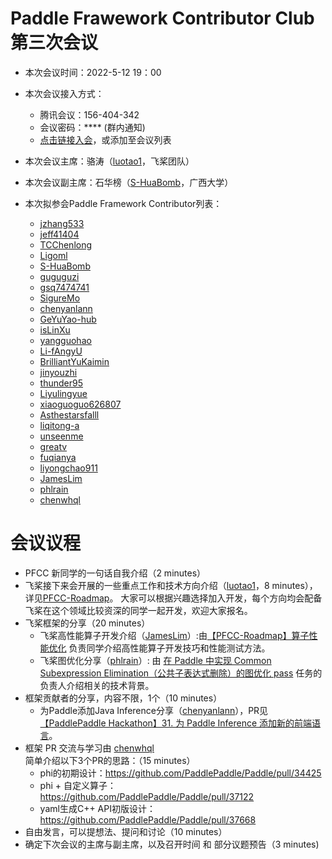 # Paddle Frawework Contributor Club 第三次会议

- 本次会议时间：2022-5-12 19：00
- 本次会议接入方式： 
  - 腾讯会议：156-404-342
  - 会议密码：**** (群内通知)
  - [点击链接入会](https://meeting.tencent.com/dm/HO3hhiOEHOba)，或添加至会议列表
- 本次会议主席：骆涛（[luotao1](https://github.com/luotao1)，飞桨团队）
- 本次会议副主席：石华榜（[S-HuaBomb](https://github.com/S-HuaBomb)，广西大学）

- 本次拟参会Paddle Framework Contributor列表：
    - [jzhang533](https://github.com/jzhang533)
    - [jeff41404](https://github.com/jeff41404)
    - [TCChenlong](https://github.com/TCChenlong)
    - [Ligoml](https://github.com/Ligoml)
    - [S-HuaBomb](https://github.com/S-HuaBomb)
    - [guguguzi](https://github.com/guguguzi)
    - [gsq7474741](https://github.com/gsq7474741)
    - [SigureMo](https://github.com/SigureMo)
    - [chenyanlann](https://github.com/chenyanlann)
    - [GeYuYao-hub](https://github.com/GeYuYao-hub)
    - [isLinXu](https://github.com/isLinXu)
    - [yangguohao](https://github.com/yangguohao)
    - [Li-fAngyU](https://github.com/Li-fAngyU)
    - [BrilliantYuKaimin](https://github.com/BrilliantYuKaimin)
    - [jinyouzhi](https://github.com/jinyouzhi)
    - [thunder95](https://github.com/thunder95)
    - [Liyulingyue](https://github.com/Liyulingyue)
    - [xiaoguoguo626807](https://github.com/xiaoguoguo626807)
    - [Asthestarsfalll](https://github.com/Asthestarsfalll)
    - [liqitong-a](https://github.com/liqitong-a)
    - [unseenme](https://github.com/unseenme)
    - [greatv](https://github.com/greatv)
    - [fuqianya](https://github.com/fuqianya)
    - [liyongchao911](https://github.com/liyongchao911)
    - [JamesLim](https://github.com/JamesLim)
    - [phlrain](https://github.com/phlrain)
    - [chenwhql](https://github.com/chenwhql)


# 会议议程

- PFCC 新同学的一句话自我介绍（2 minutes）
- 飞桨接下来会开展的一些重点工作和技术方向介绍（[luotao1](https://github.com/luotao1)，8 minutes），详见[PFCC-Roadmap](https://github.com/PaddlePaddle/Paddle/issues/42571)。
  大家可以根据兴趣选择加入开发，每个方向均会配备飞桨在这个领域比较资深的同学一起开发，欢迎大家报名。
- 飞桨框架的分享（20 minutes）
  - 飞桨高性能算子开发介绍（[JamesLim](https://github.com/JamesLim)）:由[【PFCC-Roadmap】算子性能优化](https://github.com/PaddlePaddle/Paddle/issues/42286)
    负责同学介绍高性能算子开发技巧和性能测试方法。
  - 飞桨图优化分享（[phlrain](https://github.com/phlrain)）: 由 [在 Paddle 中实现 Common Subexpression Elimination（公共子表达式删除）的图优化 pass](https://github.com/PaddlePaddle/Paddle/issues/40278) 任务的负责人介绍相关的技术背景。
- 框架贡献者的分享，内容不限，1个（10 minutes）
  - 为Paddle添加Java Inference分享（[chenyanlann](https://github.com/chenyanlann)），PR见 [【PaddlePaddle Hackathon】31. 为 Paddle Inference 添加新的前端语言](https://github.com/PaddlePaddle/Paddle/pull/37162)。
- 框架 PR 交流与学习由 [chenwhql](https://github.com/chenwhql) 简单介绍以下3个PR的思路：（15 minutes）
  - phi的初期设计：https://github.com/PaddlePaddle/Paddle/pull/34425
  - phi + 自定义算子：https://github.com/PaddlePaddle/Paddle/pull/37122
  - yaml生成C++ API初版设计：https://github.com/PaddlePaddle/Paddle/pull/37668
- 自由发言，可以提想法、提问和讨论（10 minutes）
- 确定下次会议的主席与副主席，以及召开时间 和 部分议题预告（3 minutes)
